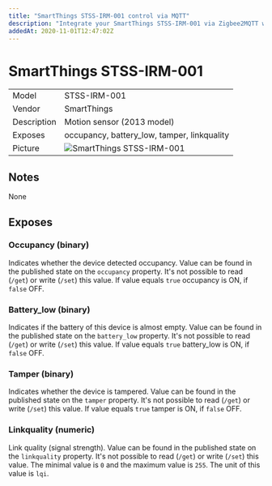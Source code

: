 ```yaml
---
title: "SmartThings STSS-IRM-001 control via MQTT"
description: "Integrate your SmartThings STSS-IRM-001 via Zigbee2MQTT with whatever smart home infrastructure you are using without the vendors bridge or gateway."
addedAt: 2020-11-01T12:47:02Z
---
```


<!-- !!!! -->
<!-- ATTENTION: This file is auto-generated through docgen! -->
<!-- You can only edit the "## Notes"-Section. -->
<!-- !!!! -->

# SmartThings STSS-IRM-001

|     |     |
|-----|-----|
| Model | STSS-IRM-001  |
| Vendor  | SmartThings  |
| Description | Motion sensor (2013 model) |
| Exposes | occupancy, battery_low, tamper, linkquality |
| Picture | ![SmartThings STSS-IRM-001](https://psi-4ward.github.io/zigbee2mqtt.io/images/devices/STSS-IRM-001.jpg) |


## Notes

None



## Exposes

### Occupancy (binary)
Indicates whether the device detected occupancy.
Value can be found in the published state on the `occupancy` property.
It's not possible to read (`/get`) or write (`/set`) this value.
If value equals `true` occupancy is ON, if `false` OFF.

### Battery_low (binary)
Indicates if the battery of this device is almost empty.
Value can be found in the published state on the `battery_low` property.
It's not possible to read (`/get`) or write (`/set`) this value.
If value equals `true` battery_low is ON, if `false` OFF.

### Tamper (binary)
Indicates whether the device is tampered.
Value can be found in the published state on the `tamper` property.
It's not possible to read (`/get`) or write (`/set`) this value.
If value equals `true` tamper is ON, if `false` OFF.

### Linkquality (numeric)
Link quality (signal strength).
Value can be found in the published state on the `linkquality` property.
It's not possible to read (`/get`) or write (`/set`) this value.
The minimal value is `0` and the maximum value is `255`.
The unit of this value is `lqi`.


